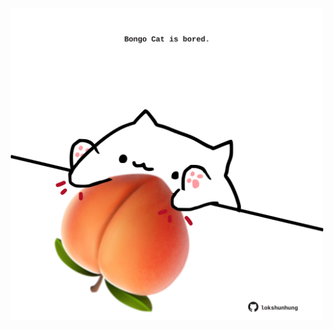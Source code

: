 <!-- built at 05/02/2025, 02:21:42 UTC -->
<p align="center">
  <img width="500" height="500" src="./ReadmeImage.svg">
</p>

